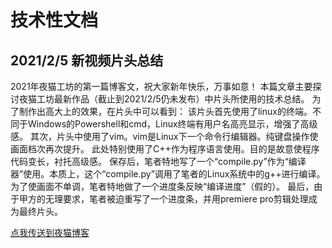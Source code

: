 # 技术性文档
## 2021/2/5  新视频片头总结
2021年夜猫工坊的第一篇博客文，祝大家新年快乐，万事如意！
本篇文章主要探讨夜猫工坊最新作品（截止到2021/2/5仍未发布）中片头所使用的技术总结。
为了制作出高大上的效果，在片头中可以看到：
该片头首先使用了linux的终端。不同于Windows的Powershell和cmd，Linux终端有用户名高亮显示，增强了高级感。
其次，片头中使用了vim。vim是Linux下一个命令行编辑器。纯键盘操作使画面档次再次提升。
此处特别使用了C++作为程序语言使用。目的是故意使程序代码变长，衬托高级感。
保存后，笔者特地写了一个“compile.py”作为“编译器”使用。本质上，这个“compile.py”调用了笔者的Linux系统中的g++进行编译。
为了使画面不单调，笔者特地做了一个进度条反映“编译进度”（假的）。
最后，由于甲方的无理要求，笔者被迫重写了一个进度条，并用premiere pro剪辑处理成为最终片头。

[点我传送到夜猫博客](https://nachn.gitee.io/)
